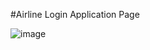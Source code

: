 #Airline Login Application Page

![image](https://github.com/user-attachments/assets/6a9b7914-04e6-4a95-bd3f-36dd88d907d8)
